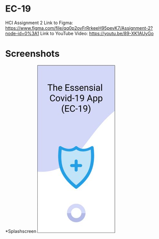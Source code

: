 # EC-19
HCI Assignment 2
Link to Figma: https://www.figma.com/file/qq0p2ovFrRrkeeH95pevK7/Assignment-2?node-id=0%3A1
Link to YouTube Video: https://youtu.be/89-XK1AUyGo

# Screenshots

*Splashscreen
![alt text](https://raw.githubusercontent.com/clarksoc/EC-19/main/1.%20Splashscreen.JPG)

